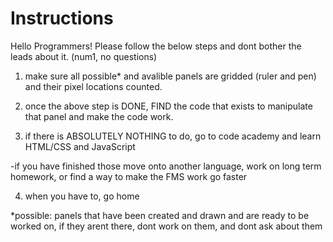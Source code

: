 Instructions
============

Hello Programmers! Please follow the below steps and dont bother the leads about it. (num1, no questions)

1) make sure all possible* and avalible panels are gridded (ruler and pen) and their pixel locations counted.

2) once the above step is DONE, FIND the code that exists to manipulate that panel and make the code work.

3) if there is ABSOLUTELY NOTHING to do, go to code academy and learn HTML/CSS and JavaScript

  -if you have finished those move onto another language, work on long term homework, or find a way to make the FMS work go faster
  
4) when you have to, go home

*possible: panels that have been created and drawn and are ready to be worked on, if they arent there, dont work on them, and dont ask about them
